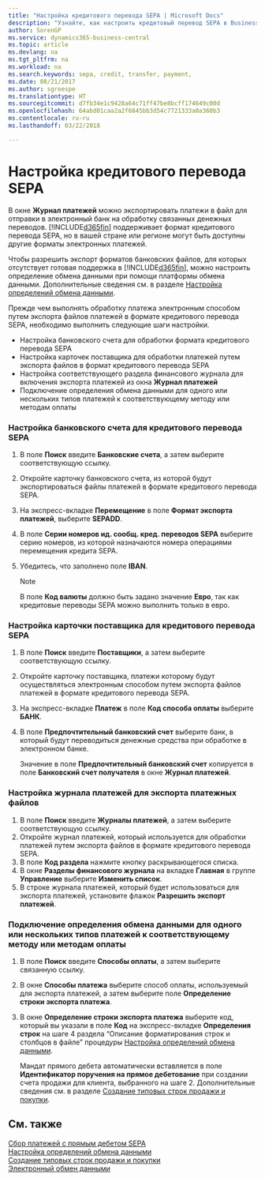 ```yaml
---
title: "Настройка кредитового перевода SEPA | Microsoft Docs"
description: "Узнайте, как настроить кредитовый перевод SEPA в Business Central."
author: SorenGP
ms.service: dynamics365-business-central
ms.topic: article
ms.devlang: na
ms.tgt_pltfrm: na
ms.workload: na
ms.search.keywords: sepa, credit, transfer, payment,
ms.date: 08/21/2017
ms.author: sgroespe
ms.translationtype: HT
ms.sourcegitcommit: d7fb34e1c9428a64c71ff47be8bcff174649c00d
ms.openlocfilehash: 64abd01caa2a2f6845bb3d54c7721333a0a360b3
ms.contentlocale: ru-ru
ms.lasthandoff: 03/22/2018

---
```

# <a name="set-up-sepa-credit-transfer"></a>Настройка кредитового перевода SEPA
В окне **Журнал платежей** можно экспортировать платежи в файл для отправки в электронный банк на обработку связанных денежных переводов. [!INCLUDE[d365fin](includes/d365fin_md.md)] поддерживает формат кредитового перевода SEPA, но в вашей стране или регионе могут быть доступны другие форматы электронных платежей.  

Чтобы разрешить экспорт форматов банковских файлов, для которых отсутствует готовая поддержка в [!INCLUDE[d365fin](includes/d365fin_md.md)], можно настроить определение обмена данными при помощи платформы обмена данными. Дополнительные сведения см. в разделе [Настройка определений обмена данными](across-how-to-set-up-data-exchange-definitions.md).  

Прежде чем выполнять обработку платежа электронным способом путем экспорта файлов платежей в формате кредитового перевода SEPA, необходимо выполнить следующие шаги настройки.  

* Настройка банковского счета для обработки формата кредитового перевода SEPA  
* Настройка карточек поставщика для обработки платежей путем экспорта файлов в формат кредитового перевода SEPA  
* Настройка соответствующего раздела финансового журнала для включения экспорта платежей из окна **Журнал платежей**  
* Подключение определения обмена данными для одного или нескольких типов платежей к соответствующему методу или методам оплаты  

### <a name="to-set-up-a-bank-account-for-sepa-credit-transfer"></a>Настройка банковского счета для кредитового перевода SEPA  
1. В поле **Поиск** введите **Банковские счета**, а затем выберите соответствующую ссылку.  
2. Откройте карточку банковского счета, из которой будут экспортироваться файлы платежей в формате кредитового перевода SEPA.  
3. На экспресс-вкладке **Перемещение** в поле **Формат экспорта платежей**, выберите **SEPADD**.  
4. В поле **Серии номеров ид. сообщ. кред. переводов SEPA** выберите серию номеров, из которой назначаются номера операциями перемещения кредита SEPA.  
5. Убедитесь, что заполнено поле **IBAN**.  

    > [!NOTE]  
    >  В поле **Код валюты** должно быть задано значение **Евро**, так как кредитовые переводы SEPA можно выполнить только в евро.  

### <a name="to-set-up-a-vendor-card-for-sepa-credit-transfer"></a>Настройка карточки поставщика для кредитового перевода SEPA  
1. В поле **Поиск** введите **Поставщики**, а затем выберите соответствующую ссылку.  
2. Откройте карточку поставщика, платежи которому будут осуществляться электронным способом путем экспорта файлов платежей в формате кредитового перевода SEPA.  
3. На экспресс-вкладке **Платеж** в поле **Код способа оплаты** выберите **БАНК**.  
4. В поле **Предпочтительный банковский счет** выберите банк, в который будут переводиться денежные средства при обработке в электронном банке.  

     Значение в поле **Предпочтительный банковский счет** копируется в поле **Банковский счет получателя** в окне **Журнал платежей**.  

### <a name="to-set-the-payment-journal-up-to-export-payment-files"></a>Настройка журнала платежей для экспорта платежных файлов  
1. В поле **Поиск** введите **Журналы платежей**, а затем выберите соответствующую ссылку.  
2. Откройте журнал платежей, который используется для обработки платежей путем экспорта файлов в формате кредитового перевода SEPA.  
3. В поле **Код раздела** нажмите кнопку раскрывающегося списка.  
4. В окне **Разделы финансового журнала** на вкладке **Главная** в группе **Управление** выберите **Изменить список**.  
5. В строке журнала платежей, который будет использоваться для экспорта платежей, установите флажок **Разрешить экспорт платежей**.  

### <a name="to-connect-the-data-exchange-definition-for-one-or-more-payment-types-with-the-relevant-payment-method-or-methods"></a>Подключение определения обмена данными для одного или нескольких типов платежей к соответствующему методу или методам оплаты  
1. В поле **Поиск** введите **Способы оплаты**, а затем выберите связанную ссылку.  
2. В окне **Способы платежа** выберите способ оплаты, используемый для экспорта платежей, а затем выберите поле **Определение строки экспорта платежа**.  
3. В окне **Определение строки экспорта платежа** выберите код, который вы указали в поле **Код** на экспресс-вкладке **Определения строк** на шаге 4 раздела “Описание форматирования строк и столбцов в файле” процедуры [Настройка определений обмена данными](across-how-to-set-up-data-exchange-definitions.md).  

    Мандат прямого дебета автоматически вставляется в поле **Идентификатор поручения на прямое дебетование** при создании счета продажи для клиента, выбранного на шаге 2. Дополнительные сведения см. в разделе [Создание типовых строк продажи и покупки](sales-how-work-standard-lines.md).  

## <a name="see-also"></a>См. также  
[Сбор платежей с прямым дебетом SEPA](finance-collect-payments-with-sepa-direct-debit.md)  
[Настройка определений обмена данными](across-how-to-set-up-data-exchange-definitions.md)  
[Создание типовых строк продажи и покупки](sales-how-work-standard-lines.md)  
[Электронный обмен данными](across-data-exchange.md)  

